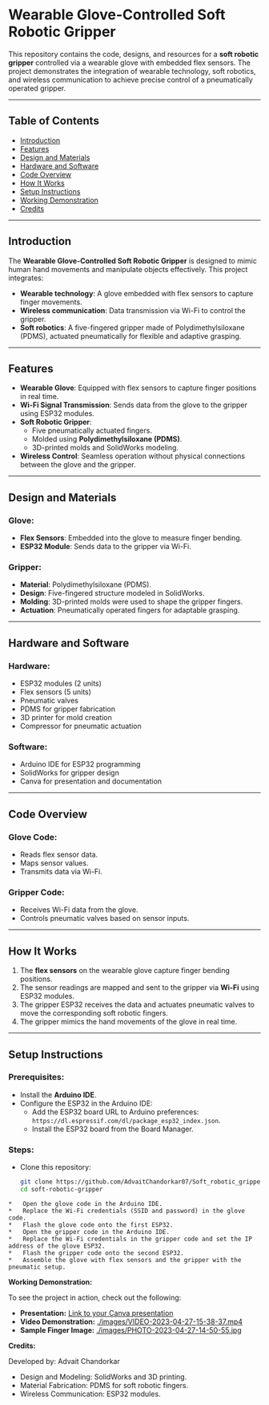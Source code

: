 # Wearable Glove-Controlled Soft Robotic Gripper

This repository contains the code, designs, and resources for a **soft robotic gripper** controlled via a wearable glove with embedded flex sensors. The project demonstrates the integration of wearable technology, soft robotics, and wireless communication to achieve precise control of a pneumatically operated gripper.

---

## Table of Contents

- [Introduction](#introduction)
- [Features](#features)
- [Design and Materials](#design-and-materials)
- [Hardware and Software](#hardware-and-software)
- [Code Overview](#code-overview)
- [How It Works](#how-it-works)
- [Setup Instructions](#setup-instructions)
- [Working Demonstration](#working-demonstration)
- [Credits](#credits)

---

## Introduction

The **Wearable Glove-Controlled Soft Robotic Gripper** is designed to mimic human hand movements and manipulate objects effectively. This project integrates:
- **Wearable technology**: A glove embedded with flex sensors to capture finger movements.
- **Wireless communication**: Data transmission via Wi-Fi to control the gripper.
- **Soft robotics**: A five-fingered gripper made of Polydimethylsiloxane (PDMS), actuated pneumatically for flexible and adaptive grasping.

---

## Features

- **Wearable Glove**: Equipped with flex sensors to capture finger positions in real time.
- **Wi-Fi Signal Transmission**: Sends data from the glove to the gripper using ESP32 modules.
- **Soft Robotic Gripper**:
  - Five pneumatically actuated fingers.
  - Molded using **Polydimethylsiloxane (PDMS)**.
  - 3D-printed molds and SolidWorks modeling.
- **Wireless Control**: Seamless operation without physical connections between the glove and the gripper.

---

## Design and Materials

### Glove:
- **Flex Sensors**: Embedded into the glove to measure finger bending.
- **ESP32 Module**: Sends data to the gripper via Wi-Fi.

### Gripper:
- **Material**: Polydimethylsiloxane (PDMS).
- **Design**: Five-fingered structure modeled in SolidWorks.
- **Molding**: 3D-printed molds were used to shape the gripper fingers.
- **Actuation**: Pneumatically operated fingers for adaptable grasping.

---

## Hardware and Software

### Hardware:
- ESP32 modules (2 units)
- Flex sensors (5 units)
- Pneumatic valves
- PDMS for gripper fabrication
- 3D printer for mold creation
- Compressor for pneumatic actuation

### Software:
- Arduino IDE for ESP32 programming
- SolidWorks for gripper design
- Canva for presentation and documentation

---

## Code Overview

### Glove Code:
- Reads flex sensor data.
- Maps sensor values.
- Transmits data via Wi-Fi.

### Gripper Code:
- Receives Wi-Fi data from the glove.
- Controls pneumatic valves based on sensor inputs.

---

## How It Works

1. The **flex sensors** on the wearable glove capture finger bending positions.
2. The sensor readings are mapped and sent to the gripper via **Wi-Fi** using ESP32 modules.
3. The gripper ESP32 receives the data and actuates pneumatic valves to move the corresponding soft robotic fingers.
4. The gripper mimics the hand movements of the glove in real time.

---

## Setup Instructions

### Prerequisites:
- Install the **Arduino IDE**.
- Configure the ESP32 in the Arduino IDE:
  - Add the ESP32 board URL to Arduino preferences: `https://dl.espressif.com/dl/package_esp32_index.json`.
  - Install the ESP32 board from the Board Manager.

### Steps:
 *   Clone this repository:

        ```bash
        git clone https://github.com/AdvaitChandorkar07/Soft_robotic_gripper.git
        cd soft-robotic-gripper
        ```

    *   Open the glove code in the Arduino IDE.
    *   Replace the Wi-Fi credentials (SSID and password) in the glove code.
    *   Flash the glove code onto the first ESP32.
    *   Open the gripper code in the Arduino IDE.
    *   Replace the Wi-Fi credentials in the gripper code and set the IP address of the glove ESP32.
    *   Flash the gripper code onto the second ESP32.
    *   Assemble the glove with flex sensors and the gripper with the pneumatic setup.

**Working Demonstration:**

To see the project in action, check out the following:

*   **Presentation:** [Link to your Canva presentation](https://www.canva.com/design/DAFeYm2tBqI/btm3zuLHu0Qxaz4AQwvGiw/edit?utm_content=DAFeYm2tBqI&utm_campaign=designshare&utm_medium=link2&utm_source=sharebutton&st=u1kfheeb) 
*   **Video Demonstration:** [./images/VIDEO-2023-04-27-15-38-37.mp4](./images/VIDEO-2023-04-27-15-38-37.mp4)
*   **Sample Finger Image:** [./images/PHOTO-2023-04-27-14-50-55.jpg](./images/PHOTO-2023-04-27-14-50-55.jpg)

**Credits:**

Developed by: Advait Chandorkar

*   Design and Modeling: SolidWorks and 3D printing.
*   Material Fabrication: PDMS for soft robotic fingers.
*   Wireless Communication: ESP32 modules.

